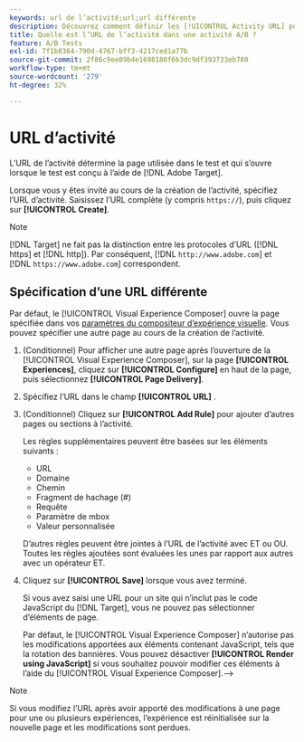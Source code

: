 ```yaml
---
keywords: url de l’activité;url;url différente
description: Découvrez comment définir les [!UICONTROL Activity URL] pour définir des pages de test et garantir une conception de test précise.
title: Quelle est l’URL de l’activité dans une activité A/B ?
feature: A/B Tests
exl-id: 7f1b8364-790d-4767-bff3-4217ced1a77b
source-git-commit: 2f86c9ee89b4e1698180f6b3dc9df393733eb780
workflow-type: tm+mt
source-wordcount: '279'
ht-degree: 32%

---
```


# URL d’activité

L’URL de l’activité détermine la page utilisée dans le test et qui s’ouvre lorsque le test est conçu à l’aide de [!DNL Adobe Target].

Lorsque vous y êtes invité au cours de la création de l’activité, spécifiez l’URL d’activité. Saisissez l’URL complète (y compris `https://`), puis cliquez sur **[!UICONTROL Create]**.

>[!NOTE]
>
>[!DNL Target] ne fait pas la distinction entre les protocoles d’URL ([!DNL https] et [!DNL http]). Par conséquent, [!DNL `http://www.adobe.com`] et [!DNL `https://www.adobe.com`] correspondent.

## Spécification d’une URL différente

Par défaut, le [!UICONTROL Visual Experience Composer] ouvre la page spécifiée dans vos [paramètres du compositeur d’expérience visuelle](/help/main/administrating-target/visual-experience-composer-set-up.md). Vous pouvez spécifier une autre page au cours de la création de l’activité.

1. (Conditionnel) Pour afficher une autre page après l’ouverture de la [!UICONTROL Visual Experience Composer], sur la page **[!UICONTROL Experiences]**, cliquez sur **[!UICONTROL Configure]** en haut de la page, puis sélectionnez **[!UICONTROL Page Delivery]**.

1. Spécifiez l’URL dans le champ **[!UICONTROL URL]** .

1. (Conditionnel) Cliquez sur **[!UICONTROL Add Rule]** pour ajouter d’autres pages ou sections à l’activité.

   Les règles supplémentaires peuvent être basées sur les éléments suivants :

   * URL
   * Domaine
   * Chemin
   * Fragment de hachage (#)
   * Requête
   * Paramètre de mbox
   * Valeur personnalisée

   D’autres règles peuvent être jointes à l’URL de l’activité avec ET ou OU. Toutes les règles ajoutées sont évaluées les unes par rapport aux autres avec un opérateur ET.

1. Cliquez sur **[!UICONTROL Save]** lorsque vous avez terminé.

   Si vous avez saisi une URL pour un site qui n’inclut pas le code JavaScript du [!DNL Target], vous ne pouvez pas sélectionner d’éléments de page.

   Par défaut, le [!UICONTROL Visual Experience Composer] n’autorise pas les modifications apportées aux éléments contenant JavaScript, tels que la rotation des bannières. Vous pouvez désactiver **[!UICONTROL Render using JavaScript]** si vous souhaitez pouvoir modifier ces éléments à l’aide du [!UICONTROL Visual Experience Composer].—>

>[!NOTE]
>
>Si vous modifiez l’URL après avoir apporté des modifications à une page pour une ou plusieurs expériences, l’expérience est réinitialisée sur la nouvelle page et les modifications sont perdues.
